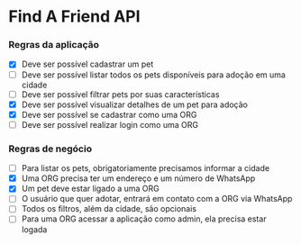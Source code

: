 # Find A Friend API

### Regras da aplicação

- [x] Deve ser possível cadastrar um pet
- [ ] Deve ser possível listar todos os pets disponíveis para adoção em uma cidade
- [ ] Deve ser possível filtrar pets por suas características
- [x] Deve ser possível visualizar detalhes de um pet para adoção
- [x] Deve ser possível se cadastrar como uma ORG
- [ ] Deve ser possível realizar login como uma ORG

### Regras de negócio

- [ ] Para listar os pets, obrigatoriamente precisamos informar a cidade
- [x] Uma ORG precisa ter um endereço e um número de WhatsApp
- [x] Um pet deve estar ligado a uma ORG
- [ ] O usuário que quer adotar, entrará em contato com a ORG via WhatsApp
- [ ] Todos os filtros, além da cidade, são opcionais
- [ ] Para uma ORG acessar a aplicação como admin, ela precisa estar logada
